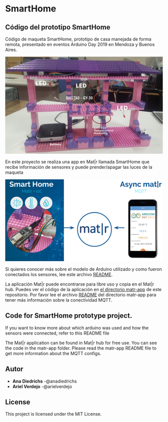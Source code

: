 # SmartHome

## Código del prototipo SmartHome

Código de maqueta SmartHome, prototipo de casa manejada de forma remota, presentado en eventos Arduino Day 2019 en Mendoza y Buenos Aires.

![Maqueta foto](img/casita2.png)

En este proyecto se realiza una app en Mat|r llamada SmartHome que recibe información de sensores y puede prender/apagar las luces de la maqueta

![Esquema de interacción](img/esquema.png)

Si quieres conocer más sobre el modelo de Arduino utilizado y como fueron conectados los sensores, lee este archivo [README](NodeMCU-app/README.md).

La aplicación Mat|r puede encontrarse para libre uso y copia en el Mat|r hub. Puedes ver el código de la aplicación en [el directorio matr-app](matr-app) de este repositorio. Por favor lee el archivo [README](matr-app/README.md) del directorio matr-app para tener más información sobre la conectividad MQTT.


## Code for SmartHome prototype project. 

If you want to know more about which arduino was used and how the sensors were connected, refer to this README file

The Mat|r application can be found in Mat|r hub for free use. You can see the code in the matr-app folder. Please read the matr-app README file to get more information about the MQTT configs.

## Autor

* **Ana Diedrichs** -@anadiedrichs
* **Ariel Verdejo** -@arielverdejo

## License

This project is licensed under the MIT License. 






